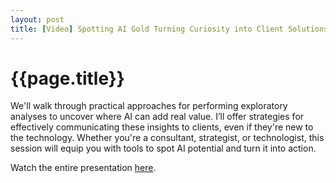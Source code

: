 ```yaml
---
layout: post
title: [Video] Spotting AI Gold Turning Curiosity into Client Solutions
---
```

{{page.title}}
================

We'll walk through practical approaches for performing exploratory analyses to uncover where AI can add real value. 
I’ll offer strategies for effectively communicating these insights to clients, even if they're new to the technology. Whether you're a consultant, strategist, or technologist, this session will equip you with tools to spot AI potential and turn it into action.

Watch the entire presentation [here](https://www.youtube.com/watch?v=ZWxTWrtGlk0).